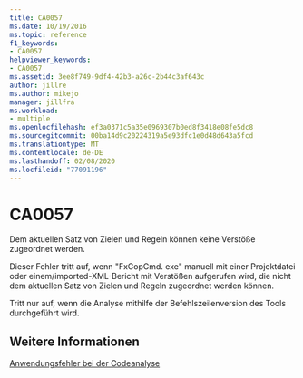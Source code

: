 ```yaml
---
title: CA0057
ms.date: 10/19/2016
ms.topic: reference
f1_keywords:
- CA0057
helpviewer_keywords:
- CA0057
ms.assetid: 3ee8f749-9df4-42b3-a26c-2b44c3af643c
author: jillre
ms.author: mikejo
manager: jillfra
ms.workload:
- multiple
ms.openlocfilehash: ef3a0371c5a35e0969307b0ed8f3418e08fe5dc8
ms.sourcegitcommit: 00ba14d9c20224319a5e93dfc1e0d48d643a5fcd
ms.translationtype: MT
ms.contentlocale: de-DE
ms.lasthandoff: 02/08/2020
ms.locfileid: "77091196"
---
```

# <a name="ca0057"></a>CA0057
Dem aktuellen Satz von Zielen und Regeln können keine Verstöße zugeordnet werden.

Dieser Fehler tritt auf, wenn "FxCopCmd. exe" manuell mit einer Projektdatei oder einem/imported-XML-Bericht mit Verstößen aufgerufen wird, die nicht dem aktuellen Satz von Zielen und Regeln zugeordnet werden können.

Tritt nur auf, wenn die Analyse mithilfe der Befehlszeilenversion des Tools durchgeführt wird.

## <a name="see-also"></a>Weitere Informationen
[Anwendungsfehler bei der Codeanalyse](../code-quality/code-analysis-application-errors.md)
